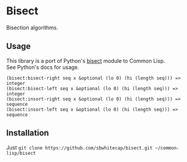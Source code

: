 # Bisect

Bisection algorithms.

## Usage

This library is a port of Python's [bisect](https://docs.python.org/3/library/bisect.html) module to Common Lisp.  
See Python's docs for usage.

```common-lisp
(bisect:bisect-right seq x &optional (lo 0) (hi (length seq))) => integer
(bisect:bisect-left seq x &optional (lo 0) (hi (length seq))) => integer
(bisect:insort-right seq x &optional (lo 0) (hi (length seq))) => sequence
(bisect:insort-left seq x &optional (lo 0) (hi (length seq))) => sequence
```

## Installation

Just `git clone https://github.com/sbwhitecap/bisect.git ~/common-lisp/bisect`
